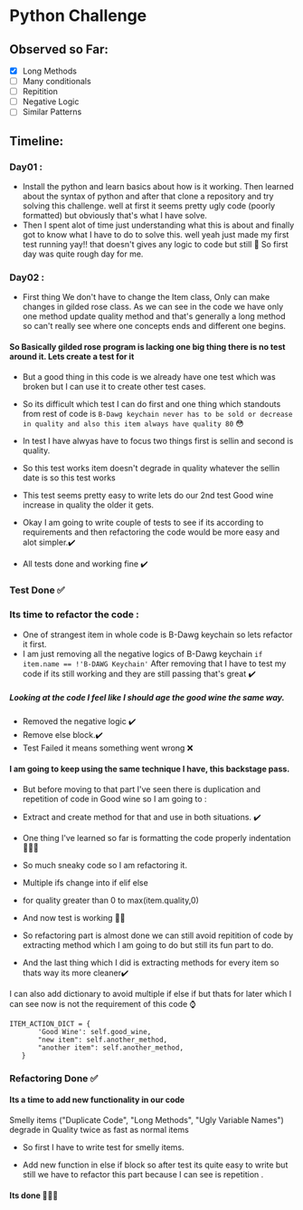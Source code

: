 # Python Challenge 

##  Observed so Far: 

- [x] Long Methods
- [ ] Many conditionals
- [ ] Repitition
- [ ] Negative Logic
- [ ] Similar Patterns

## Timeline:

### Day01 :

- Install the python and learn basics about how is it working. Then learned about the syntax of python and after that clone a repository and try solving this challenge. well at first it seems pretty ugly code (poorly formatted) but obviously that's what I have solve. 
- Then I spent alot of time just understanding what this is about and finally got to know what I have to do to solve this. well yeah just made my first test running yay!! that doesn't gives any logic to code but still 🎉 So first day was quite rough day for me. 

### Day02 :

- First thing We don't have to change the Item class, Only can make changes in gilded rose class. As we can see in the code we have only one method update quality method and that's generally a long method so can't really see where one concepts ends and different one begins.

#### So Basically gilded rose program is lacking one big thing there is no test around it. Lets create a test for it
- But a good thing in this code is we already have one test which was broken but I can use it to create other test cases.
- So its difficult which test I can do first and one thing which standouts from rest of code is ``` B-Dawg keychain never has to be sold or decrease in quality and also this item always have quality 80 ``` 😳 
- In test I have alwyas have to focus two things first is sellin and second is quality.
- So this test works item doesn't degrade in quality whatever the sellin date is so this test works 

- This test seems pretty easy to write lets do our 2nd test Good wine increase in quality the older it gets.

- Okay I am going to write couple of tests to see if its according to requirements and then refactoring the code would be more easy and alot simpler.✔️

- All tests done and working fine ✔️

### Test Done ✅

### Its time to refactor the code :

- One of strangest item in whole code is B-Dawg keychain so lets refactor it first.
- I am just removing all the negative logics of B-Dawg keychain
``` if item.name == !'B-DAWG Keychain' ```
After removing that I have to test my code if its still working and they are still passing that's great ✔️


##### Looking at the code I feel like I should age the good wine the same way. 

- Removed the negative logic ✔️
- Remove else block.✔️
- Test Failed it means something went wrong ❌

#### I am going to keep using the same technique I have, this backstage pass.

- But before moving to that part I've seen there is duplication and repetition of code in Good wine so I am going to :
- Extract and create method for that and use in both situations. ✔️

- One thing I've learned so far is formatting the code properly indentation 🙅🏻‍♀️

- So much sneaky code so I am refactoring it.
- Multiple ifs change into if elif else 
- for quality greater than 0 to max(item.quality,0)

- And now test is working 👏🏼

- So refactoring part is almost done we can still avoid repitition of code by extracting method which I am going to do but still its fun part to do.

- And the last thing which I did is extracting methods for every item so thats way its more cleaner✔️

 I can also add dictionary to avoid multiple if else if but  thats for later which I can see now is not the requirement of this code ⌚️

 ```
 ITEM_ACTION_DICT = {
        'Good Wine': self.good_wine,
        "new item": self.another_method,
        "another item": self.another_method,
    }
 ``` 
 

### Refactoring Done ✅

#### Its a time to add new functionality in our code
 
Smelly items ("Duplicate Code", "Long Methods", "Ugly Variable Names") degrade in Quality twice as fast as normal items

- So first I have to write test for smelly items.

- Add new function in else if block so after test its quite easy to write but still we have to refactor this part because I can see is repetition .

#### Its done 👏🏼🎉